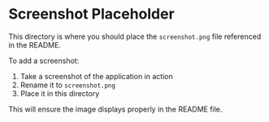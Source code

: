 # Screenshot Placeholder

This directory is where you should place the `screenshot.png` file referenced in the README.

To add a screenshot:
1. Take a screenshot of the application in action
2. Rename it to `screenshot.png`
3. Place it in this directory

This will ensure the image displays properly in the README file. 